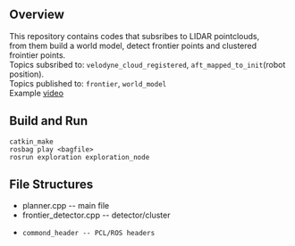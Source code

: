 ## Overview
This repository contains codes that subsribes to LIDAR pointclouds,  
 from them build a world model, detect frontier points and clustered  
 frointier points.  
Topics subsribed to: `velodyne_cloud_registered`, `aft_mapped_to_init`(robot position).  
Topics published to: `frontier`, `world_model`  
Example [video](https://www.youtube.com/watch?v=AmljFj6Loq0&fbclid=IwAR0LnJ0lbV-ZV7EVbq4Vx_MjzY3_magAM62Dfc9GdNHgn5H4PYt2AIs06ps)

## Build and Run
    catkin_make
    rosbag play <bagfile>
    rosrun exploration exploration_node

## File Structures
  +  planner.cpp -- main file  
  +  frontier_detector.cpp -- detector/cluster  
  +     commond_header -- PCL/ROS headers  


